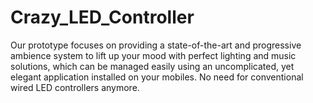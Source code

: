 # Crazy_LED_Controller

Our prototype focuses on providing a state-of-the-art and progressive ambience system to lift up your mood with perfect lighting and music solutions, which can be managed easily using an uncomplicated, yet elegant application installed on your mobiles. No need for conventional wired LED controllers anymore.

